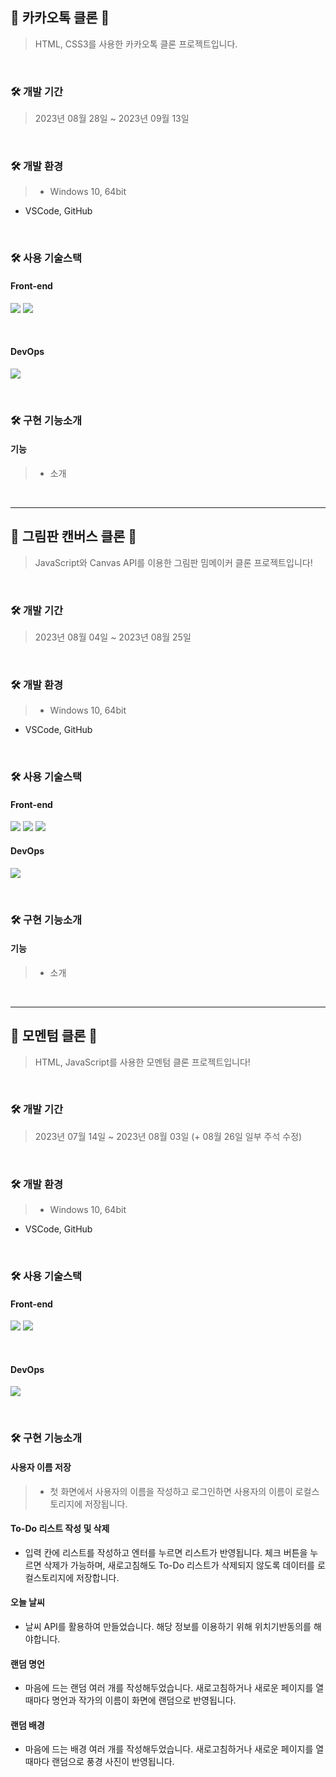 ## 💬 카카오톡 클론 💬
> HTML, CSS3를 사용한 카카오톡 클론 프로젝트입니다.
<br>

### 🛠 개발 기간
> 2023년 08월 28일 ~ 2023년 09월 13일
<br>

### 🛠 개발 환경
> * Windows 10, 64bit
  * VSCode, GitHub
<br>

### 🛠 사용 기술스택
#### Front-end
  <p>
    <!-- HTML5 스킬 아이콘 -->
    <img src="https://img.shields.io/badge/HTML5-E34F26?style=for-the-badge&logo=html5&logoColor=white"/>
    <!-- CSS3 스킬 아이콘 -->
    <img src="https://img.shields.io/badge/CSS3-1572B6?style=for-the-badge&logo=CSS3&logoColor=white">
  </p>
<br>

#### DevOps
  <p>
    <!-- GitHub 스킬 아이콘 -->
    <img src="https://img.shields.io/badge/GitHub-100000?style=for-the-badge&logo=github&logoColor=white"/>
  </p>
<br>

### 🛠 구현 기능소개
#### 기능
> * 소개
<br>


----------------------------------------------------------------------------------------------------
## 🎨 그림판 캔버스 클론 🎨
> JavaScript와 Canvas API를 이용한 그림판 밈메이커 클론 프로젝트입니다!
<br>

### 🛠 개발 기간
> 2023년 08월 04일 ~ 2023년 08월 25일
<br>

### 🛠 개발 환경
> * Windows 10, 64bit
  * VSCode, GitHub
<br>

### 🛠 사용 기술스택
#### Front-end
  <p>
    <!-- HTML5 스킬 아이콘 -->
    <img src="https://img.shields.io/badge/HTML5-E34F26?style=for-the-badge&logo=html5&logoColor=white"/>
    <!-- CSS3 스킬 아이콘 -->
    <img src="https://img.shields.io/badge/CSS3-1572B6?style=for-the-badge&logo=CSS3&logoColor=white">
    <!-- JavaScript 스킬 아이콘 -->
    <img src="https://img.shields.io/badge/JavaScript-F7DF1E?style=for-the-badge&logo=JavaScript&logoColor=white"/>
  </p>

#### DevOps
  <p>
    <!-- GitHub 스킬 아이콘 -->
    <img src="https://img.shields.io/badge/GitHub-100000?style=for-the-badge&logo=github&logoColor=white"/>
  </p>
<br>

### 🛠 구현 기능소개
#### 기능
> * 소개
<br>


----------------------------------------------------------------------------------------------------
## 📒 모멘텀 클론 📒
> HTML, JavaScript를 사용한 모멘텀 클론 프로젝트입니다!
<br>

### 🛠 개발 기간
> 2023년 07월 14일 ~ 2023년 08월 03일
  (+ 08월 26일 일부 주석 수정)
<br>

### 🛠 개발 환경
> * Windows 10, 64bit
  * VSCode, GitHub
<br>

### 🛠 사용 기술스택
#### Front-end
  <p>
    <!-- HTML5 스킬 아이콘 -->
    <img src="https://img.shields.io/badge/HTML5-E34F26?style=for-the-badge&logo=html5&logoColor=white"/>
    <!-- JavaScript 스킬 아이콘 -->
    <img src="https://img.shields.io/badge/JavaScript-F7DF1E?style=for-the-badge&logo=JavaScript&logoColor=white"/>
  </p>
<br>

#### DevOps
  <p>
    <!-- GitHub 스킬 아이콘 -->
    <img src="https://img.shields.io/badge/GitHub-100000?style=for-the-badge&logo=github&logoColor=white"/>
  </p>
<br>

### 🛠 구현 기능소개
#### 사용자 이름 저장
> * 첫 화면에서 사용자의 이름을 작성하고 로그인하면
  사용자의 이름이 로컬스토리지에 저장됩니다.
#### To-Do 리스트 작성 및 삭제
  * 입력 칸에 리스트를 작성하고 엔터를 누르면 리스트가 반영됩니다.
    체크 버튼을 누르면 삭제가 가능하며,
    새로고침해도 To-Do 리스트가 삭제되지 않도록
  데이터를 로컬스토리지에 저장합니다.
#### 오늘 날씨
  * 날씨 API를 활용하여 만들었습니다.
    해당 정보를 이용하기 위해 위치기반동의를 해야합니다.
#### 랜덤 명언
  * 마음에 드는 랜덤 여러 개를 작성해두었습니다.
    새로고침하거나 새로운 페이지를 열 때마다
    명언과 작가의 이름이 화면에 랜덤으로 반영됩니다.
#### 랜덤 배경
  * 마음에 드는 배경 여러 개를 작성해두었습니다.
    새로고침하거나 새로운 페이지를 열 때마다
    랜덤으로 풍경 사진이 반영됩니다.
